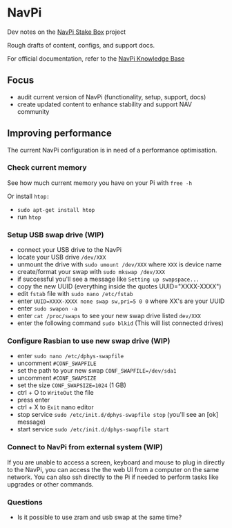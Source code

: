 # NavPi

Dev notes on the [NavPi Stake Box](https://github.com/Encrypt-S/navpi) project

Rough drafts of content, configs, and support docs.

For official documentation, refer to the [NavPi Knowledge Base](https://info.navcoin.org/article-categories/navpi/)

## Focus
- audit current version of NavPi (functionality, setup, support, docs)
- create updated content to enhance stability and support NAV community

## Improving performance

The current NavPi configuration is in need of a performance optimisation.

### Check current memory

See how much current memory you have on your Pi with `free -h`

Or install `htop:`
- `sudo apt-get install htop`
- run `htop`

### Setup USB swap drive (WIP)

  - connect your USB drive to the NavPi
  - locate your USB drive `/dev/XXX`
  - unmount the drive with `sudo umount /dev/XXX` where `XXX` is device name
  - create/format your swap with `sudo mkswap /dev/XXX`
  - if successful you'll see a message like `Setting up swapspace...`
  - copy the new UUID (everything inside the quotes UUID="XXXX-XXXX")
  - edit `fstab` file with `sudo nano /etc/fstab`
  - enter `UUID=XXXX-XXXX none swap sw,pri=5 0 0` where XX's are your UUID
  - enter `sudo swapon -a`
  - enter `cat /proc/swaps` to see your new swap drive listed `dev/XXX`
  - enter the following command `sudo blkid` (This will list connected drives)

### Configure Rasbian to use new swap drive (WIP)

  - enter `sudo nano /etc/dphys-swapfile`
  - uncomment `#CONF_SWAPFILE`
  - set the path to your new swap `CONF_SWAPFILE=/dev/sda1`
  - uncomment `#CONF_SWAPSIZE`
  - set the size `CONF_SWAPSIZE=1024` (1 GB)
  - ctrl + O to `WriteOut` the file
  - press enter
  - ctrl + X to `Exit` nano editor
  - stop service `sudo /etc/init.d/dphys-swapfile stop` (you'll see an [ok] message)
  - start service `sudo /etc/init.d/dphys-swapfile start`

### Connect to NavPi from external system (WIP)

If you are unable to access a screen, keyboard and mouse to plug in directly to the NavPi, you can access the the web UI from a computer on the same network. You can also ssh directly to the Pi if needed to perform tasks like upgrades or other commands.

### Questions

- Is it possible to use zram and usb swap at the same time?